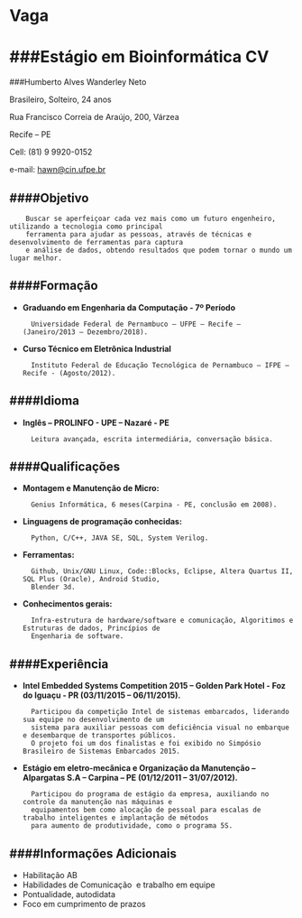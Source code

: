 Vaga
===
###Estágio em Bioinformática
CV
===
###Humberto Alves Wanderley Neto

Brasileiro, Solteiro, 24 anos

Rua Francisco Correia de Araújo, 200, Várzea

Recife – PE

Cell: (81) 9 9920-0152

e-mail: [hawn@cin.ufpe.br](mailto:hawn@cin.ufpe.br)

####Objetivo
-------------
        Buscar se aperfeiçoar cada vez mais como um futuro engenheiro, utilizando a tecnologia como principal 
        ferramenta para ajudar as pessoas, através de técnicas e desenvolvimento de ferramentas para captura 
        e análise de dados, obtendo resultados que podem tornar o mundo um lugar melhor.
        
####Formação
-------------
* __Graduando em Engenharia da Computação - 7º Período__ 

        Universidade Federal de Pernambuco – UFPE – Recife – (Janeiro/2013 – Dezembro/2018).

* __Curso Técnico em Eletrônica Industrial__

        Instituto Federal de Educação Tecnológica de Pernambuco – IFPE – Recife - (Agosto/2012).

####Idioma
-------------
* __Inglês – PROLINFO - UPE – Nazaré - PE__

        Leitura avançada, escrita intermediária, conversação básica. 

####Qualificações
-------------
* __Montagem e Manutenção de Micro:__

        Genius Informática, 6 meses(Carpina - PE, conclusão em 2008). 
* __Linguagens de programação conhecidas:__

        Python, C/C++, JAVA SE, SQL, System Verilog. 
* __Ferramentas:__ 

        Github, Unix/GNU Linux, Code::Blocks, Eclipse, Altera Quartus II, SQL Plus (Oracle), Android Studio, 
        Blender 3d.
* __Conhecimentos gerais:__ 

        Infra-estrutura de hardware/software e comunicação, Algoritimos e Estruturas de dados, Princípios de 
        Engenharia de software.

####Experiência
-------------
* __Intel Embedded Systems Competition 2015 – Golden Park Hotel - Foz do Iguaçu - PR (03/11/2015 – 06/11/2015).__ 

        Participou da competição Intel de sistemas embarcados, liderando sua equipe no desenvolvimento de um 
        sistema para auxiliar pessoas com deficiência visual no embarque e desembarque de transportes públicos. 
        O projeto foi um dos finalistas e foi exibido no Simpósio Brasileiro de Sistemas Embarcados 2015.

* __Estágio em eletro-mecânica e Organização da Manutenção – Alpargatas S.A – Carpina – PE (01/12/2011 – 31/07/2012).__ 

        Participou do programa de estágio da empresa, auxiliando no controle da manutenção nas máquinas e 
        equipamentos bem como alocação de pessoal para escalas de trabalho inteligentes e implantação de métodos 
        para aumento de produtividade, como o programa 5S.

####Informações Adicionais
------------
* Habilitação AB 
* Habilidades de Comunicação  e trabalho em equipe 
* Pontualidade, autodidata 
* Foco em cumprimento de prazos
